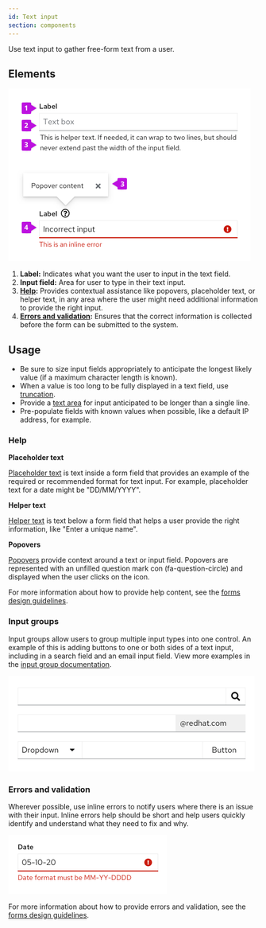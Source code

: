 ```yaml
---
id: Text input
section: components
---
```


Use text input to gather free-form text from a user.

## Elements

<img src="./img/textinput-elements.png" alt="Text input elements" width="488"/>

1. **Label:** Indicates what you want the user to input in the text field.
2. **Input field:** Area for user to type in their text input.
3. **[Help](#help):** Provides contextual assistance like popovers, placeholder text, or helper text, in any area where the user might need additional information to provide the right input.
4. **[Errors and validation](#errors-and-validation):** Ensures that the correct information is collected before the form can be submitted to the system.

## Usage
* Be sure to size input fields appropriately to anticipate the longest likely value (if a maximum character length is known).
* When a value is too long to be fully displayed in a text field, use [truncation](/design-guidelines/content/grammar-and-terminology#truncation).
* Provide a [text area](/documentation/react/components/textarea) for input anticipated to be longer than a single line.
* Pre-populate fields with known values when possible, like a default IP address, for example.

### Help
**Placeholder text**

[Placeholder text](/design-guidelines/usage-and-behavior/forms#placeholder-text) is text inside a form field that provides an example of the required or recommended format for text input. For example, placeholder text for a date might be "DD/MM/YYYY".

**Helper text**

[Helper text](/design-guidelines/usage-and-behavior/forms#helper-text) is text below a form field that helps a user provide the right information, like "Enter a unique name".


**Popovers**

[Popovers](/design-guidelines/usage-and-behavior/forms#popovers) provide context around a text or input field. Popovers are represented with an unfilled question mark con (fa-question-circle) and displayed when the user clicks on the icon.

For more information about how to provide help content, see  the [forms design guidelines](/design-guidelines/usage-and-behavior/forms#user-help).

### Input groups

Input groups allow users to group multiple input types into one control. An example of this is adding buttons to one or both sides of a text input, including in a search field and an email input field. View more examples in the [input group documentation](/documentation/react/components/inputgroup).

<img src="./img/input-group.png" alt="Example of input groups" width="496"/>

### Errors and validation
Wherever possible, use inline errors to notify users where there is an issue with their input. Inline errors help should be short and help users quickly identify and understand what they need to fix and why.

<img src="./img/error.png" alt="error and validation example" width="320"/>

For more information about how to provide errors and validation, see  the [forms design guidelines](/design-guidelines/usage-and-behavior/forms#errors-and-validation).

